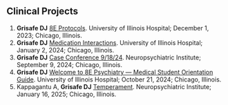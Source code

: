 ## Clinical Projects

1. **Grisafe DJ** [8E Protocols](https://bit.ly/8EProtocols). University of Illinois Hospital; December 1, 2023; Chicago, Illinois.
2. **Grisafe DJ** [Medication Interactions](https://bit.ly/medixn). University of Illinois Hospital; January 2, 2024; Chicago, Illinois.
3. **Grisafe DJ** [Case Conference 9/18/24](https://bit.ly/cc091824). Neuropsychiatric Institute; September 9, 2024; Chicago, Illinois. 
4. **Grisafe DJ** [Welcome to 8E Psychiatry — Medical Student Orientation Guide](https://bit.ly/welcome8e). University of Illinois Hospital; October 21, 2024; Chicago, Illinois. 
5. Kappagantu A, **Grisafe DJ** [Temperament](https://bit.ly/temp011625). Neuropsychiatric Institute; January 16, 2025; Chicago, Illinois. 
